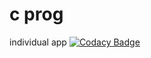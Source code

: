 # c prog
 individual app
[![Codacy Badge](https://app.codacy.com/project/badge/Grade/7691bbd2948f4055af6d08c1e8d74a98)](https://www.codacy.com/manual/johnnyig/c-prog?utm_source=github.com&amp;utm_medium=referral&amp;utm_content=johnnyig/c-prog&amp;utm_campaign=Badge_Grade)
